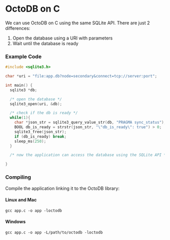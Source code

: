 OctoDB on C
===========

We can use OctoDB on C using the same SQLite API. There are just 2 differences:

1. Open the database using a URI with parameters
2. Wait until the database is ready


### Example Code

```c
#include <sqlite3.h>

char *uri = "file:app.db?node=secondary&connect=tcp://server:port";

int main() {
  sqlite3 *db;

  /* open the database */
  sqlite3_open(uri, &db);

  /* check if the db is ready */
  while(1){
    char *json_str = sqlite3_query_value_str(db, "PRAGMA sync_status");
    BOOL db_is_ready = strstr(json_str, "\"db_is_ready\": true") > 0;
    sqlite3_free(json_str);
    if (db_is_ready) break;
    sleep_ms(250);
  }

  /* now the application can access the database using the SQLite API */

}
```

### Compiling

Compile the application linking it to the OctoDB library:

#### Linux and Mac

    gcc app.c -o app -loctodb

#### Windows

    gcc app.c -o app -L/path/to/octodb -loctodb
